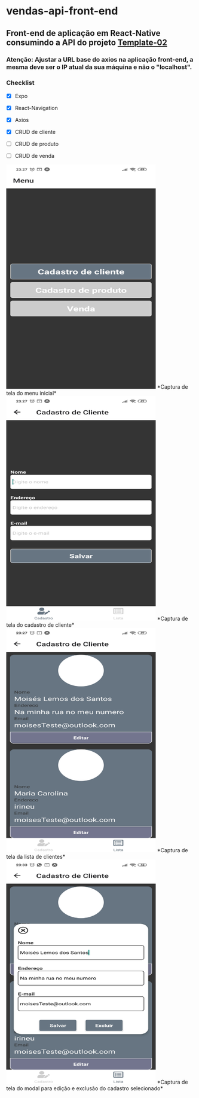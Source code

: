# vendas-api-front-end

## Front-end de aplicação em React-Native consumindo a API do projeto [Template-02](https://github.com/MoisesLemos-code/Template-02-API-REST-Nodejs)
### Atenção: Ajustar a URL base do axios na aplicação front-end, a mesma deve ser o IP atual da sua máquina e não o "localhost".

### Checklist
- [x] Expo
- [x] React-Navigation
- [x] Axios
- [x] CRUD de cliente
- [ ] CRUD de produto
- [ ] CRUD de venda



<img src="/images/Menu.jpg" width="400" height="600" />
*Captura de tela do menu inicial*

<img src="/images/Cliente.jpg" width="400" height="600" />
*Captura de tela do cadastro de cliente*

<img src="/images/Cliente_lista.jpg" width="400" height="600" />
*Captura de tela da lista de clientes*

<img src="/images/Cliente_lista_modal.jpg" width="400" height="600" />
*Captura de tela do modal para edição e exclusão do cadastro selecionado*
